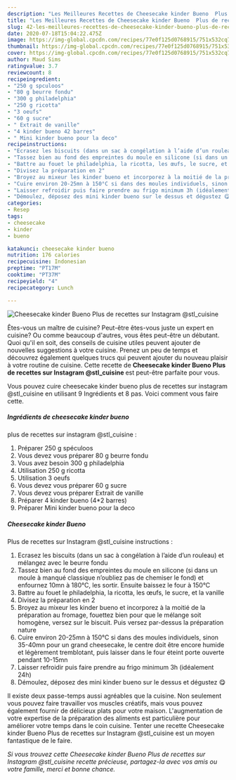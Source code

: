 ```yaml
---
description: "Les Meilleures Recettes de Cheesecake kinder Bueno  Plus de recettes sur Instagram @stl_cuisine"
title: "Les Meilleures Recettes de Cheesecake kinder Bueno  Plus de recettes sur Instagram @stl_cuisine"
slug: 42-les-meilleures-recettes-de-cheesecake-kinder-bueno-plus-de-recettes-sur-instagram-stl-cuisine
date: 2020-07-18T15:04:22.475Z
image: https://img-global.cpcdn.com/recipes/77e0f125d0768915/751x532cq70/cheesecake-kinder-bueno-plus-de-recettes-sur-instagram-stl_cuisine-photo-principale-de-la-recette.jpg
thumbnail: https://img-global.cpcdn.com/recipes/77e0f125d0768915/751x532cq70/cheesecake-kinder-bueno-plus-de-recettes-sur-instagram-stl_cuisine-photo-principale-de-la-recette.jpg
cover: https://img-global.cpcdn.com/recipes/77e0f125d0768915/751x532cq70/cheesecake-kinder-bueno-plus-de-recettes-sur-instagram-stl_cuisine-photo-principale-de-la-recette.jpg
author: Maud Sims
ratingvalue: 3.7
reviewcount: 8
recipeingredient:
- "250 g spculoos"
- "80 g beurre fondu"
- "300 g philadelphia"
- "250 g ricotta"
- "3 oeufs"
- "60 g sucre"
- " Extrait de vanille"
- "4 kinder bueno 42 barres"
- " Mini kinder bueno pour la deco"
recipeinstructions:
- "Ecrasez les biscuits (dans un sac à congélation à l’aide d’un rouleau) et mélangez avec le beurre fondu"
- "Tassez bien au fond des empreintes du moule en silicone (si dans un moule à manqué classique n’oubliez pas de chemiser le fond) et enfournez 10mn à 180°C, les sortir. Ensuite baissez le four à 150°C"
- "Battre au fouet le philadelphia, la ricotta, les œufs, le sucre, et la vanille"
- "Divisez la préparation en 2"
- "Broyez au mixeur les kinder bueno et incorporez à la moitié de la préparation au fromage, fouettez bien pour que le mélange soit homogène, versez sur le biscuit. Puis versez par-dessus la préparation nature"
- "Cuire environ 20-25mn à 150°C si dans des moules individuels, sinon 35-40mn pour un grand cheesecake, le centre doit être encore humide et légèrement tremblotant, puis laisser dans le four éteint porte ouverte pendant 10-15mn"
- "Laisser refroidir puis faire prendre au frigo minimum 3h (idéalement 24h)"
- "Démoulez, déposez des mini kinder bueno sur le dessus et dégustez 😋"
categories:
- Resep
tags:
- cheesecake
- kinder
- bueno

katakunci: cheesecake kinder bueno 
nutrition: 176 calories
recipecuisine: Indonesian
preptime: "PT17M"
cooktime: "PT37M"
recipeyield: "4"
recipecategory: Lunch

---
```



![Cheesecake kinder Bueno 
Plus de recettes sur Instagram @stl_cuisine](https://img-global.cpcdn.com/recipes/77e0f125d0768915/751x532cq70/cheesecake-kinder-bueno-plus-de-recettes-sur-instagram-stl_cuisine-photo-principale-de-la-recette.jpg)

Êtes-vous un maître de cuisine? Peut-être êtes-vous juste un expert en cuisine? Ou comme beaucoup d'autres, vous êtes peut-être un débutant. Quoi qu'il en soit, des conseils de cuisine utiles peuvent ajouter de nouvelles suggestions à votre cuisine. Prenez un peu de temps et découvrez également quelques trucs qui peuvent ajouter du nouveau plaisir à votre routine de cuisine. Cette recette de <strong> Cheesecake kinder Bueno 
Plus de recettes sur Instagram @stl_cuisine </strong> est peut-être parfaite pour vous.

<!--inarticleads1-->

Vous pouvez cuire cheesecake kinder bueno 
plus de recettes sur instagram @stl_cuisine en utilisant 9 Ingrédients et 8 pas. Voici comment vous faire cette.

##### Ingrédients de cheesecake kinder bueno 
plus de recettes sur instagram @stl_cuisine :

1. Préparer 250 g spéculoos
1. Vous devez vous préparer 80 g beurre fondu
1. Vous avez besoin 300 g philadelphia
1. Utilisation 250 g ricotta
1. Utilisation 3 oeufs
1. Vous devez vous préparer 60 g sucre
1. Vous devez vous préparer  Extrait de vanille
1. Préparer 4 kinder bueno (4*2 barres)
1. Préparer  Mini kinder bueno pour la deco




<!--inarticleads2-->

##### Cheesecake kinder Bueno 
Plus de recettes sur Instagram @stl_cuisine instructions :

1. Ecrasez les biscuits (dans un sac à congélation à l’aide d’un rouleau) et mélangez avec le beurre fondu
1. Tassez bien au fond des empreintes du moule en silicone (si dans un moule à manqué classique n’oubliez pas de chemiser le fond) et enfournez 10mn à 180°C, les sortir. Ensuite baissez le four à 150°C
1. Battre au fouet le philadelphia, la ricotta, les œufs, le sucre, et la vanille
1. Divisez la préparation en 2
1. Broyez au mixeur les kinder bueno et incorporez à la moitié de la préparation au fromage, fouettez bien pour que le mélange soit homogène, versez sur le biscuit. Puis versez par-dessus la préparation nature
1. Cuire environ 20-25mn à 150°C si dans des moules individuels, sinon 35-40mn pour un grand cheesecake, le centre doit être encore humide et légèrement tremblotant, puis laisser dans le four éteint porte ouverte pendant 10-15mn
1. Laisser refroidir puis faire prendre au frigo minimum 3h (idéalement 24h)
1. Démoulez, déposez des mini kinder bueno sur le dessus et dégustez 😋




<!--inarticleads1-->

<p>
Il existe deux passe-temps aussi agréables que la cuisine. Non seulement vous pouvez faire travailler vos muscles créatifs, mais vous pouvez également fournir de délicieux plats pour votre maison. L'augmentation de votre expertise de la préparation des aliments est particulière pour améliorer votre temps dans le coin cuisine. Tenter une recette Cheesecake kinder Bueno 
Plus de recettes sur Instagram @stl_cuisine est un moyen fantastique de le faire.
</p>

<p>
<i>Si vous trouvez cette Cheesecake kinder Bueno 
Plus de recettes sur Instagram @stl_cuisine recette précieuse, partagez-la avec vos amis ou votre famille, merci et bonne chance.</i>
</p>
